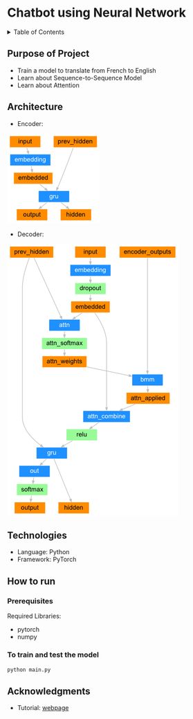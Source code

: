 #  Chatbot using Neural Network

<details>
  <summary>Table of Contents</summary>
  <ol>
    <li><a href="#purpose-of-project">Purpose of Project</a></li>
    <li><a href="#architecture">Architecture</a></li>
    <li><a href="#technologies">Technologies</a></li>
    <li><a href="#how-to-run">How to run</a></li>
    <li><a href="#acknowledgments">Acknowledgments</a></li>
  </ol>
</details>

## Purpose of Project

* Train a model to translate from French to English
* Learn about Sequence-to-Sequence Model
* Learn about Attention

## Architecture

* Encoder:

![Alt text](images/encoder-network.png "Title")
* Decoder:

![Alt text](images/attention-decoder-network.png "Title")

## Technologies

* Language: Python
* Framework: PyTorch

## How to run

### Prerequisites

Required Libraries:
* pytorch
* numpy

### To train and test the model
```
python main.py
```

## Acknowledgments

* Tutorial: [webpage](https://pytorch.org/tutorials/intermediate/seq2seq_translation_tutorial.html)
